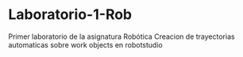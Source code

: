 # Laboratorio-1-Rob
Primer laboratorio de la asignatura Robótica
Creacion de trayectorias automaticas sobre work objects en robotstudio
